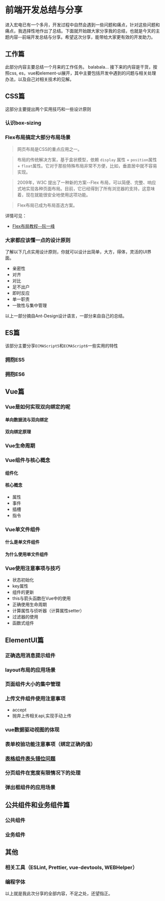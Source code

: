 # 前端开发总结与分享
进入宏电已有一个多月，开发过程中自然会遇到一些问题和痛点，针对这些问题和痛点，我选择性地作出了总结。下面就开始跟大家分享我的总结，也就是今天的主题内容--前端开发总结与分享。希望这次分享，能带给大家更有效的开发助力。
## 工作篇
此部分内容主要总结一个月来的工作任务。
balabala...
接下来的内容是干货，按照css, es，vue和element-ui展开，其中主要包括开发中遇到的问题与相关处理办法，以及自己对相关技术的见解。
## CSS篇
这部分主要提出两个实用技巧和一些设计原则
### 认识box-sizing

### Flex布局搞定大部分布局场景
> 网页布局是CSS的重点应用之一。

> 布局的传统解决方案，基于盒状模型，依赖 `display` 属性 + `position`属性 + `float`属性。它对于那些特殊布局非常不方便，比如，垂直居中就不容易实现。

> 2009年，W3C 提出了一种新的方案--Flex 布局，可以简便、完整、响应式地实现各种页面布局。目前，它已经得到了所有浏览器的支持，这意味着，现在就能很安全地使用这项功能。

> Flex布局已成为布局首选方案。

详情可见：
- [Flex布局教程--阮一峰](http://www.ruanyifeng.com/blog/2015/07/flex-grammar.html)

### 大家都应该懂一点的设计原则
了解以下几点实用设计原则，你就可以设计出简单，大方，得体，灵活的UI界面。
- 亲密性
- 对齐
- 对比
- 足不出户
- 即时反应
- 单一职责
- 一致性与集中管理

以上一部分摘自Ant-Design设计语言，一部分来自自己的总结。

## ES篇

该部分主要分享`ECMAScript5`和`ECMAScript6`一些实用的特性

### 拥抱ES5

### 拥抱ES6

## Vue篇

### Vue是如何实现双向绑定的呢

#### 单向数据流与双向绑定

#### 双向绑定原理

### Vue生命周期

### Vue组件与核心概念

#### 组件化

#### 核心概念

- 属性
- 事件
- 插槽
- 指令

### Vue单文件组件

#### 什么是单文件组件

#### 为什么使用单文件组件

### Vue使用注意事项与技巧

- 状态初始化
- key属性
- 组件的更新
- this与箭头函数在Vue中的使用
- 正确使用生命周期
- 计算属性与侦听器（计算属性setter）
- 过滤器的使用
- 函数式组件

## ElementUI篇

### 正确选用消息提示组件

### layout布局的应用场景

### 页面组件大小的集中管理

### 上传文件组件使用注意事项

- accept
- 抛弃上传相关api,实现手动上传

### vue数据驱动视图的体现

### 表单校验功能注意事项（绑定正确的值）

### [表格组件表头错位问题](https://blog.csdn.net/jackie_bobo/article/details/86064112/)

### 分页组件在宽度有限情况下的处理

### 弹出框组件的应用场景

## 公共组件和业务组件篇

### 公共组件

### 业务组件

## 其他

### 相关工具（ESLint, Prettier, vue-devtools, WEBHelper）

### 编程字体

以上就是我此次分享的全部内容，不足之处，还望指正。
